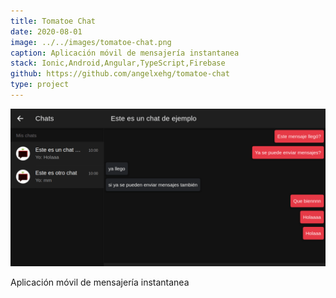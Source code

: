 ```yaml
---
title: Tomatoe Chat
date: 2020-08-01
image: ../../images/tomatoe-chat.png
caption: Aplicación móvil de mensajería instantanea
stack: Ionic,Android,Angular,TypeScript,Firebase
github: https://github.com/angelxehg/tomatoe-chat
type: project
---
```


![Imagen](../../images/tomatoe-chat.png)

Aplicación móvil de mensajería instantanea
